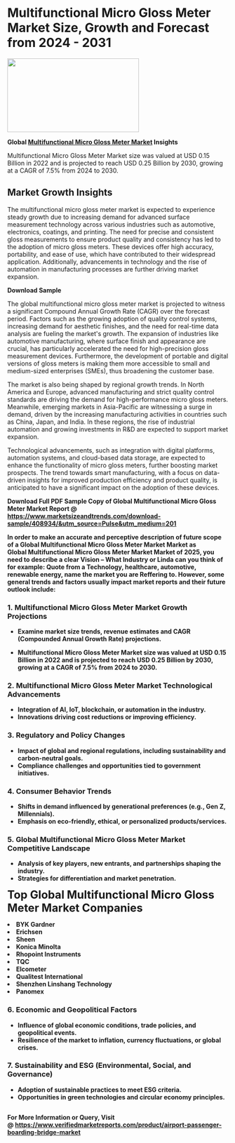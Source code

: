 <H1>Multifunctional Micro Gloss Meter Market Size, Growth and Forecast from 2024 - 2031</H1><img class="aligncenter size-medium wp-image-584254" src="https://thirdeyenews.in/wp-content/uploads/2024/09/Global-Market-Research-300x168.jpeg" alt="" width="300" height="168" /><p><strong>Global&nbsp;<a href="https://www.marketsizeandtrends.com/download-sample/408934/&amp;utm_source=Pulse&amp;utm_medium=201">Multifunctional Micro Gloss Meter Market</a> Insights</strong></p><p>Multifunctional Micro Gloss Meter Market size was valued at USD 0.15 Billion in 2022 and is projected to reach USD 0.25 Billion by 2030, growing at a CAGR of 7.5% from 2024 to 2030.</p><p><h2>Market Growth Insights</h2> <p>The multifunctional micro gloss meter market is expected to experience steady growth due to increasing demand for advanced surface measurement technology across various industries such as automotive, electronics, coatings, and printing. The need for precise and consistent gloss measurements to ensure product quality and consistency has led to the adoption of micro gloss meters. These devices offer high accuracy, portability, and ease of use, which have contributed to their widespread application. Additionally, advancements in technology and the rise of automation in manufacturing processes are further driving market expansion.</p> <p><strong>Download Sample</strong></p> <p>The global multifunctional micro gloss meter market is projected to witness a significant Compound Annual Growth Rate (CAGR) over the forecast period. Factors such as the growing adoption of quality control systems, increasing demand for aesthetic finishes, and the need for real-time data analysis are fueling the market's growth. The expansion of industries like automotive manufacturing, where surface finish and appearance are crucial, has particularly accelerated the need for high-precision gloss measurement devices. Furthermore, the development of portable and digital versions of gloss meters is making them more accessible to small and medium-sized enterprises (SMEs), thus broadening the customer base.</p> <p>The market is also being shaped by regional growth trends. In North America and Europe, advanced manufacturing and strict quality control standards are driving the demand for high-performance micro gloss meters. Meanwhile, emerging markets in Asia-Pacific are witnessing a surge in demand, driven by the increasing manufacturing activities in countries such as China, Japan, and India. In these regions, the rise of industrial automation and growing investments in R&D are expected to support market expansion.</p> <p>Technological advancements, such as integration with digital platforms, automation systems, and cloud-based data storage, are expected to enhance the functionality of micro gloss meters, further boosting market prospects. The trend towards smart manufacturing, with a focus on data-driven insights for improved production efficiency and product quality, is anticipated to have a significant impact on the adoption of these devices.</p> <p><strong></p><p><span class=""><strong>Download Full PDF Sample Copy of Global Multifunctional Micro Gloss Meter Market Report</strong> @ <a href="https://www.marketsizeandtrends.com/download-sample/408934/&amp;utm_source=Pulse&amp;utm_medium=201" target="_blank">https://www.marketsizeandtrends.com/download-sample/408934/&amp;utm_source=Pulse&amp;utm_medium=201</a></span></p><p>In order to make an accurate and perceptive description of future scope of a Global&nbsp;Multifunctional Micro Gloss Meter Market Market as Global&nbsp;Multifunctional Micro Gloss Meter Market Market of 2025, you need to describe a clear Vision &ndash; What Industry or Linda can you think of for example: Quote from a Technology, healthcare, automotive, renewable energy, name the market you are Reffering to. However, some general trends and factors usually impact market reports and their future outlook include:</p><h3>1.&nbsp;<strong>Multifunctional Micro Gloss Meter Market Growth Projections</strong></h3><ul><li>Examine market size trends, revenue estimates and CAGR (Compounded Annual Growth Rate) projections.</li><li><p>Multifunctional Micro Gloss Meter Market size was valued at USD 0.15 Billion in 2022 and is projected to reach USD 0.25 Billion by 2030, growing at a CAGR of 7.5% from 2024 to 2030.</p></li></ul><h3>2.&nbsp;<strong>Multifunctional Micro Gloss Meter Market Technological Advancements</strong></h3><ul><li>Integration of AI, IoT, blockchain, or automation in the industry.</li><li>Innovations driving cost reductions or improving efficiency.</li></ul><h3>3.&nbsp;<strong>Regulatory and Policy Changes</strong></h3><ul><li>Impact of global and regional regulations, including sustainability and carbon-neutral goals.</li><li>Compliance challenges and opportunities tied to government initiatives.</li></ul><h3>4.&nbsp;<strong>Consumer Behavior Trends</strong></h3><ul><li>Shifts in demand influenced by generational preferences (e.g., Gen Z, Millennials).</li><li>Emphasis on eco-friendly, ethical, or personalized products/services.</li></ul><h3>5.&nbsp;<strong>Global Multifunctional Micro Gloss Meter Market Competitive Landscape</strong></h3><ul><li>Analysis of key players, new entrants, and partnerships shaping the industry.</li><li>Strategies for differentiation and market penetration.</li></ul><p data-pm-slice="1 1 []"><span style="color: inherit; font-family: inherit; font-size: 25px;">Top Global Multifunctional Micro Gloss Meter Market Companies</span></p><div class="" data-test-id=""><p><li>BYK Gardner</li><li> Erichsen</li><li> Sheen</li><li> Konica Minolta</li><li> Rhopoint Instruments</li><li> TQC</li><li> Elcometer</li><li> Qualitest International</li><li> Shenzhen Linshang Technology</li><li> Panomex</li></p></div><h3>6.&nbsp;<strong>Economic and Geopolitical Factors</strong></h3><ul><li>Influence of global economic conditions, trade policies, and geopolitical events.</li><li>Resilience of the market to inflation, currency fluctuations, or global crises.</li></ul><h3>7.&nbsp;<strong>Sustainability and ESG (Environmental, Social, and Governance)</strong></h3><ul><li>Adoption of sustainable practices to meet ESG criteria.</li><li>Opportunities in green technologies and circular economy principles.</li></ul><h2><strong style="font-size: 14px;">For More Information or Query, Visit @&nbsp;</strong><a style="background-color: #ffffff; font-size: 14px;" href="https://www.marketsizeandtrends.com/report/multifunctional-micro-gloss-meter-market/" target="_blank">https://www.verifiedmarketreports.com/product/airport-passenger-boarding-bridge-market</a></h2>
